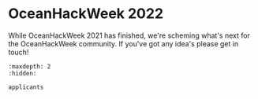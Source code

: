 # OceanHackWeek 2022

While OceanHackWeek 2021 has finished, we're scheming what's next for the OceanHackWeek community.
If you've got any idea's please get in touch!

```{toctree}
:maxdepth: 2
:hidden:

applicants
```
